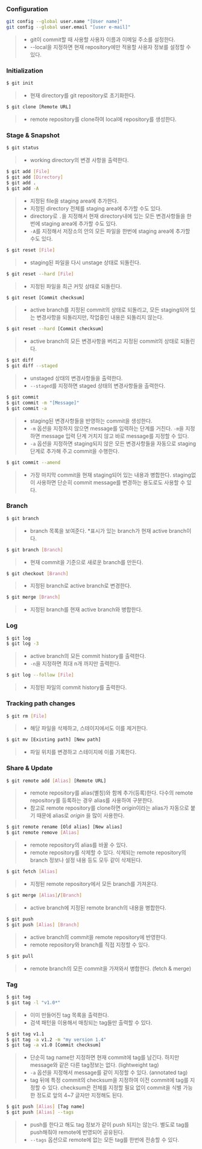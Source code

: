 ### Configuration

```bash
git config --global user.name "[User name]" 
git config --global user.email "[user e-mail]"
```

> * git이 commit할 때 사용할 사용자 이름과 이메일 주소를 설정한다.
> * --local을 지정하면 현재 repository에만 적용할 사용자 정보를 설정할 수 있다.

### Initialization

```bash
$ git init
```

> * 현재 directory를 git repository로 초기화한다. 

```bash
$ git clone [Remote URL]
```

> * remote repository를 clone하여 local에 repository를 생성한다.

### Stage & Snapshot
```bash
$ git status
```

> * working directory의 변경 사항을 출력한다.

```bash
$ git add [File]
$ git add [Directory]
$ git add .
$ git add -A
```

> * 지정된 file을 staging area에 추가한다.
> * 지정된 directory 전체를 staging area에 추가할 수도 있다.
> * directory로 `.`을 지정해서 현재 directory내에 있는 모든 변경사항들을 한번에 staging area에 추가할 수도 있다.
> * `-A`를 지정해서 저장소의 안의 모든 파일을 한번에 staging area에 추가할 수도 있다.

```bash
$ git reset [File]
```

> * staging된 파일을 다시 unstage 상태로 되돌린다.

```bash
$ git reset --hard [File]
```

> * 지정된 파일을 최근 커밋 상태로 되돌린다.

```bash
$ git reset [Commit checksum]
```

> * active branch를 지정된 commit의 상태로 되돌리고, 모든 staging되어 있는 변경사항을 되돌리지만, 작업중인 내용은 되돌리지 않는다.

```bash
$ git reset --hard [Commit checksum]
```

> * active branch의 모든 변경사항을 버리고 지정된 commit의 상태로 되돌린다. 

```bash
$ git diff
$ git diff --staged
```

> * unstaged 상태의 변경사항들을 출력한다.
> * `--staged`를 지정하면 staged 상태의 변경사항들을 출력한다. 

```bash
$ git commit
$ git commit -m "[Message]"
$ git commit -a
```

> * staging된 변경사항들을 반영하는 commit을 생성한다.
> * `-m` 옵션을 지정하지 않으면 message를 입력하는 단계를 거친다. `-m`을 지정하면 message 입력 단계 거치지 않고 바로 message를 지정할 수 있다.
> * `-a` 옵션을 지정하면 staging되지 않은 모든 변경사항들을 자동으로 staging 단계로 추가해 주고 commit을 수행한다. 

```bash
$ git commit --amend
```

> * 가장 마지막 commit을 현재 staging되어 있는 내용과 병합한다. staging없이 사용하면 단순히 commit message를 변경하는 용도로도 사용할 수 있다.

### Branch

```bash
$ git branch
```

> * branch 목록을 보여준다. *표시가 있는 branch가 현재 active branch이다.

```bash
$ git branch [Branch]
```

> * 현재 commit을 기준으로 새로운 branch를 만든다.

```bash
$ git checkout [Branch]
```

> * 지정된 branch로 active branch로 변경한다.

```bash
$ git merge [Branch]
```

> * 지정된 branch를 현재 active branch와 병합한다.

### Log

```bash
$ git log
$ git log -3
```

> * active branch의 모든 commit history를 출력한다.
> * `-n`을 지정하면 최대 n개 까지만 출력한다.

```bash
$ git log --follow [File]
```

> * 지정된 파일의 commit history를 출력한다.

### Tracking path changes

```bash
$ git rm [File]
```

> * 해당 파일을 삭제하고, 스테이지에서도 이를 제거한다.

```bash
$ git mv [Existing path] [New path]
```

> * 파일 위치를 변경하고 스테이지에 이를 기록한다.

### Share & Update

```bash
$ git remote add [Alias] [Remote URL]
```

> * remote repository를 alias(별칭)와 함께 추가(등록)한다. 다수의 remote repository를 등록하는 경우 alias를 사용하여 구분한다.
> * 참고로 remote repository를 clone하면 *origin*이라는 alias가 자동으로 붙기 때문에 alias로 *origin* 을 많이 사용한다.

```bash
$ git remote rename [Old alias] [New alias]
$ git remote remove [Alias]
```

> * remote repository의 alias를 바꿀 수 있다.
> * remote repository를 삭제할 수 있다. 삭제되는 remote repository의 branch 정보나 설정 내용 등도 모두 같이 삭제된다.

```bash
$ git fetch [Alias]
```

> * 지정된 remote repository에서 모든 branch를 가져온다.

```bash
$ git merge [Alias]/[Branch]
```

> * active branch에 지정된 remote branch의 내용을 병합한다.

```bash
$ git push
$ git push [Alias] [Branch]
```

> * active branch의 commit을 remote repository에 반영한다.
> * remote repository와 branch를 직접 지정할 수 있다.

```bash
$ git pull
```

> * remote branch의 모든 commit을 가져와서 병합한다. (fetch & merge)

### Tag

```bash
$ git tag
$ git tag -l "v1.0*"
```

> * 이미 만들어진 tag 목록을 출력한다.
> * 검색 패턴을 이용해서 매칭되는 tag들만 출력할 수 있다.

```bash
$ git tag v1.1
$ git tag -a v1.2 -m "my version 1.4"
$ git tag -a v1.0 [Commit checksum]
```

> * 단순히 tag name만 지정하면 현재 commit에 tag를 남긴다. 하지만 message와 같은 다른 tag정보는 없다. (lightweight tag)
> * `-a` 옵션을 지정해서 message를 같이 지정할 수 있다. (annotated tag)
> * tag 뒤에 특정 commit의 checksum을 지정하여 이전 commit에 tag를 지정할 수 있다. checksum은 전체를 지정할 필요 없이 commit을 식별 가능한 정도로 앞의 4~7 글자만 지정해도 된다.

```bash
$ git push [Alias] [Tag name]
$ git push [Alias] --tags
```

> * push를 한다고 해도 tag 정보가 같이 push 되지는 않는다. 별도로 tag를 push해줘야 remote에 반영되어 공유된다.
> * `--tags` 옵션으로 remote에 없는 모든 tag를 한번에 전송할 수 있다.